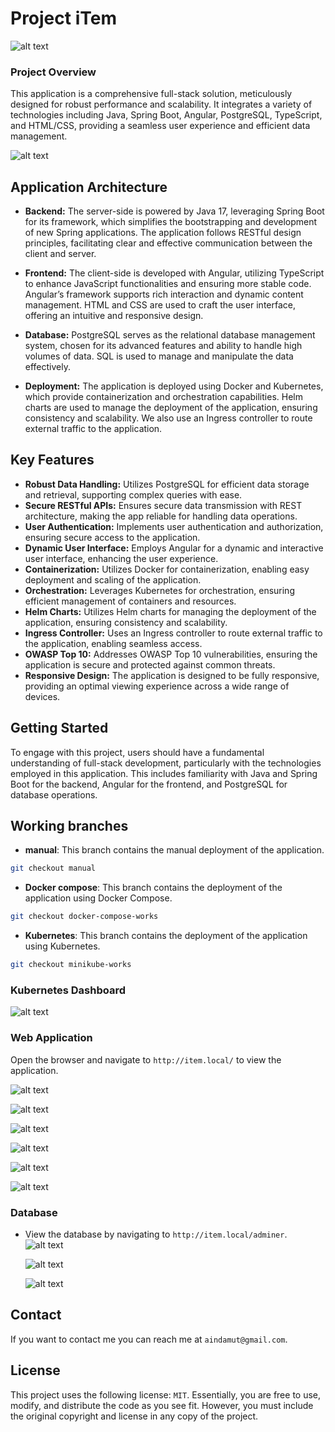 # Project iTem

![alt text](images/dashboard-web.png)

### Project Overview

This application is a comprehensive full-stack solution, meticulously designed for robust performance and scalability. It integrates a variety of technologies including Java, Spring Boot, Angular, PostgreSQL, TypeScript, and HTML/CSS, providing a seamless user experience and efficient data management.

![alt text](images/image.png)

## Application Architecture

- **Backend:** The server-side is powered by Java 17, leveraging Spring Boot for its framework, which simplifies the bootstrapping and development of new Spring applications. The application follows RESTful design principles, facilitating clear and effective communication between the client and server.

- **Frontend:** The client-side is developed with Angular, utilizing TypeScript to enhance JavaScript functionalities and ensuring more stable code. Angular’s framework supports rich interaction and dynamic content management. HTML and CSS are used to craft the user interface, offering an intuitive and responsive design.

- **Database:** PostgreSQL serves as the relational database management system, chosen for its advanced features and ability to handle high volumes of data. SQL is used to manage and manipulate the data effectively.

- **Deployment:** The application is deployed using Docker and Kubernetes, which provide containerization and orchestration capabilities. Helm charts are used to manage the deployment of the application, ensuring consistency and scalability. We also use an Ingress controller to route external traffic to the application.

## Key Features

- **Robust Data Handling:** Utilizes PostgreSQL for efficient data storage and retrieval, supporting complex queries with ease.
- **Secure RESTful APIs:** Ensures secure data transmission with REST architecture, making the app reliable for handling data operations.
- **User Authentication:** Implements user authentication and authorization, ensuring secure access to the application.
- **Dynamic User Interface:** Employs Angular for a dynamic and interactive user interface, enhancing the user experience.
- **Containerization:** Utilizes Docker for containerization, enabling easy deployment and scaling of the application.
- **Orchestration:** Leverages Kubernetes for orchestration, ensuring efficient management of containers and resources.
- **Helm Charts:** Utilizes Helm charts for managing the deployment of the application, ensuring consistency and scalability.
- **Ingress Controller:** Uses an Ingress controller to route external traffic to the application, enabling seamless access.
- **OWASP Top 10:** Addresses OWASP Top 10 vulnerabilities, ensuring the application is secure and protected against common threats.
- **Responsive Design:** The application is designed to be fully responsive, providing an optimal viewing experience across a wide range of devices.

## Getting Started

To engage with this project, users should have a fundamental understanding of full-stack development, particularly with the technologies employed in this application. This includes familiarity with Java and Spring Boot for the backend, Angular for the frontend, and PostgreSQL for database operations.

## Working branches

- **manual**: This branch contains the manual deployment of the application.

```bash
git checkout manual
```

- **Docker compose**: This branch contains the deployment of the application using Docker Compose.

```bash
git checkout docker-compose-works
```

- **Kubernetes**: This branch contains the deployment of the application using Kubernetes.

```bash
git checkout minikube-works
```

### Kubernetes Dashboard

![alt text](images/dashboard-kube.png)

### Web Application

Open the browser and navigate to `http://item.local/` to view the application.

![alt text](images/login.png)

![alt text](images/dashboard-web.png)

![alt text](images/view.png)

![alt text](images/update.png)

![alt text](images/delete.png)

![alt text](images/profile.png)

### Database

- View the database by navigating to `http://item.local/adminer`.
  ![alt text](images/db-init.png)

  ![alt text](images/db-tables.png)

  ![alt text](images/db-items.png)

## Contact

If you want to contact me you can reach me at `aindamut@gmail.com`.

## License

This project uses the following license: `MIT`.
Essentially, you are free to use, modify, and distribute the code as you see fit. However, you must include the original copyright and license in any copy of the project.
